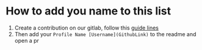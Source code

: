 # How to add you name to this list
1. Create a contribution on our gitlab, follow this [guide lines](https://higenku.org/legal/Contributing)
2. Then add your `Profile Name [Username](GithubLink)` to the readme and open a pr
